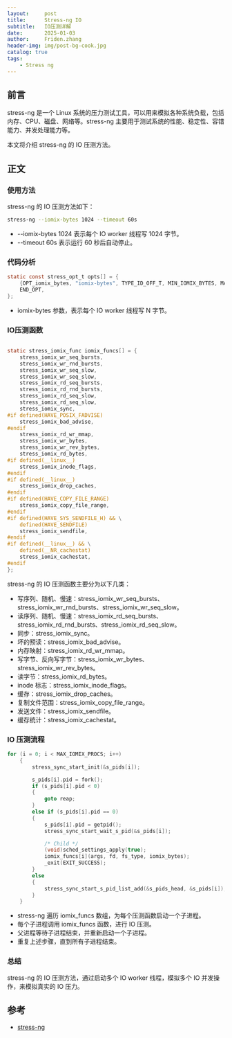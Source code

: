 ```yaml
---
layout:     post
title:      Stress-ng IO
subtitle:   IO压测详解
date:       2025-01-03
author:     Friden.zhang
header-img: img/post-bg-cook.jpg
catalog: true
tags:
    - Stress ng
---
```


## 前言

stress-ng 是一个 Linux 系统的压力测试工具，可以用来模拟各种系统负载，包括内存、CPU、磁盘、网络等。stress-ng 主要用于测试系统的性能、稳定性、容错能力、并发处理能力等。

本文将介绍 stress-ng 的 IO 压测方法。

## 正文

### 使用方法
stress-ng 的 IO 压测方法如下：

``` bash
stress-ng --iomix-bytes 1024 --timeout 60s
```
- --iomix-bytes 1024 表示每个 IO worker 线程写 1024 字节。
- --timeout 60s 表示运行 60 秒后自动停止。

### 代码分析

``` c
static const stress_opt_t opts[] = {
	{OPT_iomix_bytes, "iomix-bytes", TYPE_ID_OFF_T, MIN_IOMIX_BYTES, MAX_IOMIX_BYTES, NULL},
	END_OPT,
};
``` 
- iomix-bytes 参数，表示每个 IO worker 线程写 N 字节。


### IO压测函数

``` c

static stress_iomix_func iomix_funcs[] = {
	stress_iomix_wr_seq_bursts,
	stress_iomix_wr_rnd_bursts,
	stress_iomix_wr_seq_slow,
	stress_iomix_wr_seq_slow,
	stress_iomix_rd_seq_bursts,
	stress_iomix_rd_rnd_bursts,
	stress_iomix_rd_seq_slow,
	stress_iomix_rd_seq_slow,
	stress_iomix_sync,
#if defined(HAVE_POSIX_FADVISE)
	stress_iomix_bad_advise,
#endif
	stress_iomix_rd_wr_mmap,
	stress_iomix_wr_bytes,
	stress_iomix_wr_rev_bytes,
	stress_iomix_rd_bytes,
#if defined(__linux__)
	stress_iomix_inode_flags,
#endif
#if defined(__linux__)
	stress_iomix_drop_caches,
#endif
#if defined(HAVE_COPY_FILE_RANGE)
	stress_iomix_copy_file_range,
#endif
#if defined(HAVE_SYS_SENDFILE_H) && \
	defined(HAVE_SENDFILE)
	stress_iomix_sendfile,
#endif
#if defined(__linux__) && \
	defined(__NR_cachestat)
	stress_iomix_cachestat,
#endif
};
```

stress-ng 的 IO 压测函数主要分为以下几类：

- 写序列、随机、慢速：stress_iomix_wr_seq_bursts、stress_iomix_wr_rnd_bursts、stress_iomix_wr_seq_slow。
- 读序列、随机、慢速：stress_iomix_rd_seq_bursts、stress_iomix_rd_rnd_bursts、stress_iomix_rd_seq_slow。
- 同步：stress_iomix_sync。
- 坏的预读：stress_iomix_bad_advise。
- 内存映射：stress_iomix_rd_wr_mmap。
- 写字节、反向写字节：stress_iomix_wr_bytes、stress_iomix_wr_rev_bytes。
- 读字节：stress_iomix_rd_bytes。
- inode 标志：stress_iomix_inode_flags。
- 缓存：stress_iomix_drop_caches。
- 复制文件范围：stress_iomix_copy_file_range。
- 发送文件：stress_iomix_sendfile。
- 缓存统计：stress_iomix_cachestat。

### IO 压测流程

``` c
for (i = 0; i < MAX_IOMIX_PROCS; i++)
	{
		stress_sync_start_init(&s_pids[i]);

		s_pids[i].pid = fork();
		if (s_pids[i].pid < 0)
		{
			goto reap;
		}
		else if (s_pids[i].pid == 0)
		{
			s_pids[i].pid = getpid();
			stress_sync_start_wait_s_pid(&s_pids[i]);

			/* Child */
			(void)sched_settings_apply(true);
			iomix_funcs[i](args, fd, fs_type, iomix_bytes);
			_exit(EXIT_SUCCESS);
		}
		else
		{
			stress_sync_start_s_pid_list_add(&s_pids_head, &s_pids[i]);
		}
	}
```

- stress-ng 遍历 iomix_funcs 数组，为每个压测函数启动一个子进程。
- 每个子进程调用 iomix_funcs 函数，进行 IO 压测。
- 父进程等待子进程结束，并重新启动一个子进程。
- 重复上述步骤，直到所有子进程结束。

### 总结

stress-ng 的 IO 压测方法，通过启动多个 IO worker 线程，模拟多个 IO 并发操作，来模拟真实的 IO 压力。


## 参考

- [stress-ng](https://github.com/ColinIanKing/stress-ng)